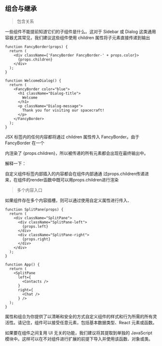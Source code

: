 ## 组合与继承

> 包含关系

一些组件不能提前知道它们的子组件是什么。这对于 Sidebar 或 Dialog 这类通用容器尤其常见，我们建议这些组件使用 children 属性将子元素直接传递到输出

	function FancyBorder(props) {
	  return (
	    <div className={'FancyBorder FancyBorder-' + props.color}>
	      {props.children}
	    </div>
	  );
	}

	function WelcomeDialog() {
	  return (
	    <FancyBorder color="blue">
	      <h1 className="Dialog-title">
	        Welcome
	      </h1>
	      <p className="Dialog-message">
	        Thank you for visiting our spacecraft!
	      </p>
	    </FancyBorder>
	  );
	}

<FancyBorder> JSX 标签内的任何内容都将通过 children 属性传入 FancyBorder。由于 FancyBorder 在一个 <div> 内渲染了 {props.children}，所以被传递的所有元素都会出现在最终输出中。

解释一下：

自定义组件标签内部插入的内容都会在组件内部通通
过props.children传递进来，在组件的render函数中既可以用props.children进行渲染

> 多个内容入口

如果组件存在多个内容插槽，则可以通过使用自定义属性进行传入、

	function SplitPane(props) {
	  return (
	    <div className="SplitPane">
	      <div className="SplitPane-left">
	        {props.left}
	      </div>
	      <div className="SplitPane-right">
	        {props.right}
	      </div>
	    </div>
	  );
	}
	
	function App() {
	  return (
	    <SplitPane
	      left={
	        <Contacts />
	      }
	      right={
	        <Chat />
	      } />
	  );
	}


属性和组合为你提供了以清晰和安全的方式自定义组件的样式和行为所需的所有灵活性。请记住，组件可以接受任意元素，包括基本数据类型、React 元素或函数。

如果要在组件之间复用 UI 无关的功能，我们建议将其提取到单独的 JavaScript 模块中。这样可以在不对组件进行扩展的前提下导入并使用该函数、对象或类。
